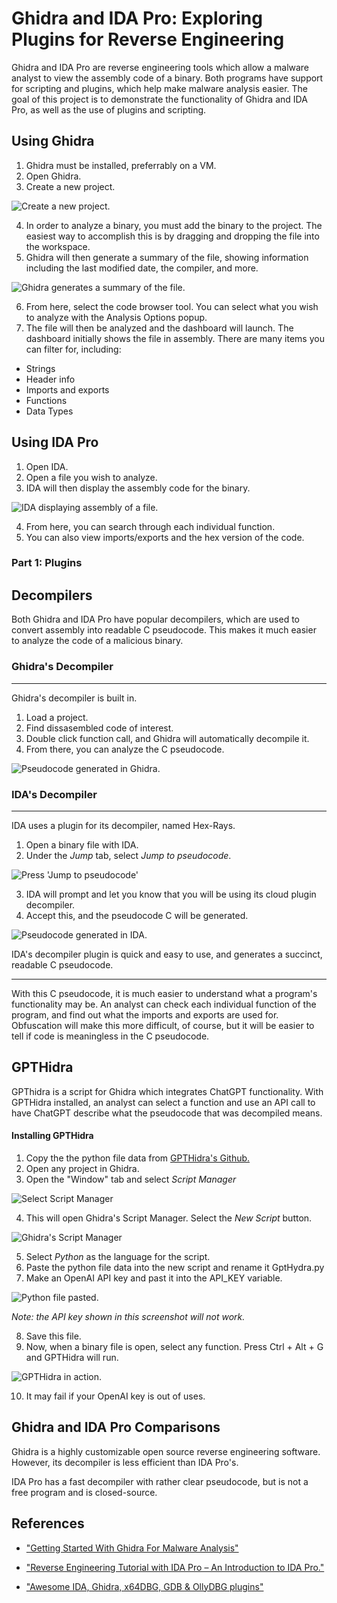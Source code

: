 # Ghidra and IDA Pro: Exploring Plugins for Reverse Engineering
Ghidra and IDA Pro are reverse engineering tools which allow a malware analyst to view the assembly code of a binary.
Both programs have support for scripting and plugins, which help make malware analysis easier. 
The goal of this project is to demonstrate the functionality of Ghidra and IDA Pro, as well as the use of plugins and scripting.
## Using Ghidra
1. Ghidra must be installed, preferrably on a VM.
2. Open Ghidra.
3. Create a new project.

![Create a new project.](https://github.com/sfm7545/Exploring-Plugins-Security-Projects/blob/main/screenshots/GhidraE1.PNG "Create a new project.")

4. In order to analyze a binary, you must add the binary to the project. The easiest way to accomplish this is by dragging and dropping the file into the workspace.
5. Ghidra will then generate a summary of the file, showing information including the last modified date, the compiler, and more.

![Ghidra generates a summary of the file.](https://github.com/sfm7545/Exploring-Plugins-Security-Projects/blob/main/screenshots/ghidrae2.PNG "Ghidra generates a summary of the file.")

6. From here, select the code browser tool. You can select what you wish to analyze with the Analysis Options popup. 
7. The file will then be analyzed and the dashboard will launch. The dashboard initially shows the file in assembly. There are many items you can filter for, including:
* Strings
* Header info
* Imports and exports
* Functions
* Data Types

## Using IDA Pro
1. Open IDA.
2. Open a file you wish to analyze. 
3. IDA will then display the assembly code for the binary.

![IDA displaying assembly of a file.](https://github.com/sfm7545/Exploring-Plugins-Security-Projects/blob/main/screenshots/IDA1.PNG "IDA displaying assembly of a file.")

4. From here, you can search through each individual function.
5. You can also view imports/exports and the hex version of the code.
### Part 1: Plugins
## Decompilers 
Both Ghidra and IDA Pro have popular decompilers, which are used to convert assembly into readable C pseudocode. This makes it much easier to analyze the code of a malicious binary. 
### Ghidra's Decompiler 
-------
Ghidra's decompiler is built in.
1. Load a project.
2. Find dissasembled code of interest.
3. Double click function call, and Ghidra will automatically decompile it.
4. From there, you can analyze the C pseudocode. 

![Pseudocode generated in Ghidra.](https://github.com/sfm7545/Exploring-Plugins-Security-Projects/blob/main/screenshots/ghidracodesample.PNG "Pseudocode generated in Ghidra.")


### IDA's Decompiler
------
IDA uses a plugin for its decompiler, named Hex-Rays. 
1. Open a binary file with IDA.
2. Under the *Jump* tab, select *Jump to pseudocode*.

![Press 'Jump to pseudocode'](https://github.com/sfm7545/Exploring-Plugins-Security-Projects/blob/main/screenshots/IDA2redbox.PNG "Press 'Jump to pseudocode'.")

3. IDA will prompt and let you know that you will be using its cloud plugin decompiler.
4. Accept this, and the pseudocode C will be generated.

![Pseudocode generated in IDA.](https://github.com/sfm7545/Exploring-Plugins-Security-Projects/blob/main/screenshots/IDA3.PNG "Pseudocode generated in IDA.")


IDA's decompiler plugin is quick and easy to use, and generates a succinct, readable C pseudocode. 

--------
With this C pseudocode, it is much easier to understand what a program's functionality may be. An analyst can check each individual function of the program, and find out what the imports and exports are used for. Obfuscation will make this more difficult, of course, but it will be easier to tell if code is meaningless in the C pseudocode.

## GPTHidra

GPThidra is a script for Ghidra which integrates ChatGPT functionality. With GPTHidra installed, an analyst can select a function and use an API call to have ChatGPT describe what the pseudocode that was decompiled means. 
 #### Installing GPTHidra

 1. Copy the the python file data from [GPTHidra's Github.](https://github.com/evyatar9/GptHidra)
 2. Open any project in Ghidra.
 3. Open the "Window" tab and select *Script Manager*

![Select Script Manager](https://github.com/sfm7545/Exploring-Plugins-Security-Projects/blob/main/screenshots/gptGhidra1.PNG "Script Manager is towards the bottom.")

 4. This will open Ghidra's Script Manager. Select the *New Script* button.

![Ghidra's Script Manager](https://github.com/sfm7545/Exploring-Plugins-Security-Projects/blob/main/screenshots/gptghidra2.PNG "Ghidra's Script Manager.")

 5. Select *Python* as the language for the script.
 6. Paste the python file data into the new script and rename it GptHydra.py
 7. Make an OpenAI API key and past it into the API_KEY variable.

![Python file pasted.](https://github.com/sfm7545/Exploring-Plugins-Security-Projects/blob/main/screenshots/gptghidra5.PNG "Python file pasted.")

*Note: the API key shown in this screenshot will not work.*

 8. Save this file.
 9. Now, when a binary file is open, select any function. Press Ctrl + Alt + G and GPTHidra will run. 

![GPTHidra in action.](https://github.com/sfm7545/Exploring-Plugins-Security-Projects/blob/main/screenshots/gptghidra7.PNG "GPTHidra in action.")

 10. It may fail if your OpenAI key is out of uses.

## Ghidra and IDA Pro Comparisons

Ghidra is a highly customizable open source reverse engineering software. However, its decompiler is less efficient than IDA Pro's.

IDA Pro has a fast decompiler with rather clear pseudocode, but is not a free program and is closed-source. 


## References

* ["Getting Started With Ghidra For Malware Analysis"](https://www.youtube.com/watch?v=dW8YFRX2BGk&t=148s)

* ["Reverse Engineering Tutorial with IDA Pro – An Introduction to IDA Pro."](https://www.youtube.com/watch?v=N_3AGB9Vf9E)

* ["Awesome IDA, Ghidra, x64DBG, GDB & OllyDBG plugins"](https://github.com/fr0gger/awesome-ida-x64-olly-plugin/blob/master/README.md#IDA-Plugins)
